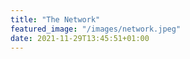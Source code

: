 ```yaml
---
title: "The Network"
featured_image: "/images/network.jpeg"
date: 2021-11-29T13:45:51+01:00
---
```


